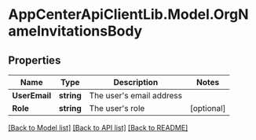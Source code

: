 # AppCenterApiClientLib.Model.OrgNameInvitationsBody
## Properties

Name | Type | Description | Notes
------------ | ------------- | ------------- | -------------
**UserEmail** | **string** | The user&#x27;s email address | 
**Role** | **string** | The user&#x27;s role | [optional] 

[[Back to Model list]](../README.md#documentation-for-models) [[Back to API list]](../README.md#documentation-for-api-endpoints) [[Back to README]](../README.md)

